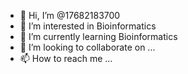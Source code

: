 - 👋 Hi, I’m @17682183700
- 👀 I’m interested in Bioinformatics
- 🌱 I’m currently learning Bioinformatics
- 💞️ I’m looking to collaborate on ...
- 📫 How to reach me ...

<!---
17682183700/17682183700 is a ✨ special ✨ repository because its `README.md` (this file) appears on your GitHub profile.
You can click the Preview link to take a look at your changes.
--->
